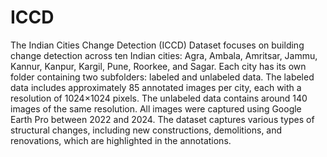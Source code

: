 # ICCD

The Indian Cities Change Detection (ICCD) Dataset focuses on building change detection across ten Indian cities: Agra, Ambala, Amritsar, Jammu, Kannur, Kanpur, Kargil, Pune, Roorkee, and Sagar. Each city has its own folder containing two subfolders: labeled and unlabeled data. The labeled data includes approximately 85 annotated images per city, each with a resolution of 1024×1024 pixels. The unlabeled data contains around 140 images of the same resolution. All images were captured using Google Earth Pro between 2022 and 2024. The dataset captures various types of structural changes, including new constructions, demolitions, and renovations, which are highlighted in the annotations.
